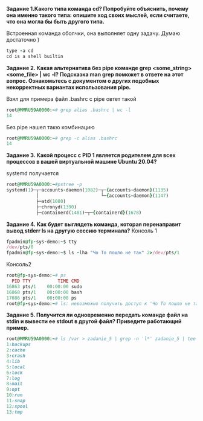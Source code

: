 **Задание 1.Какого типа команда cd? Попробуйте объяснить, почему она именно такого типа: опишите ход своих мыслей, если считаете, что она могла бы быть другого типа.**

Встроенная команда оболчки, она выполняет одну задачу. Думаю достаточно )
```ruby
type -a cd
cd is a shell builtin
```

**Задание 2. Какая альтернатива без pipe команде grep <some_string> <some_file> | wc -l?
Подсказка
man grep поможет в ответе на этот вопрос.
Ознакомьтесь с документом о других подобных некорректных вариантах использования pipe.**

Взял для примера файл .bashrc c pipe овтет такой

```ruby
root@MMRU59A0000:~# grep alias .bashrc | wc -l
14
```
Без pipe нашел такю комбинацию

```ruby
root@MMRU59A0000:~# grep -c alias .bashrc
14
```

**Задание 3. Какой процесс с PID 1 является родителем для всех процессов в вашей виртуальной машине Ubuntu 20.04?**

systemd получается 

```ruby
root@MMRU59A0000:~#pstree -p
systemd(1)─┬─accounts-daemon(1082)─┬─{accounts-daemon}(1135)
           │                       └─{accounts-daemon}(1147)
           ├─atd(1080)
           ├─chronyd(1390)
           ├─containerd(1481)─┬─{containerd}(1678)
```


**Задание 4. Как будет выглядеть команда, которая перенаправит вывод stderr ls на другую сессию терминала?**
Консоль 1 
```ruby
fpadmin@fp-sys-demo:~$ tty
/dev/pts/0
fpadmin@fp-sys-demo:~$ ls -lha "Чо То пошло не так" 2>/dev/pts/1
```
Консоль2 
```ruby
root@fp-sys-demo:~# ps
  PID TTY          TIME CMD
16863 pts/1    00:00:00 sudo
16868 pts/1    00:00:00 bash
17086 pts/1    00:00:00 ps
root@fp-sys-demo:~# ls: невозможно получить доступ к 'Чо То пошло не так': Нет такого файла или каталога
```

**Задание 5. Получится ли одновременно передать команде файл на stdin и вывести ее stdout в другой файл? Приведите работающий пример.**
```ruby
root@MMRU59A0000:~# ls /var > zadanie_5 | grep -n 'l*' zadanie_5 | tee zadanie_5_1
1:backups
2:cache
3:crash
4:lib
5:local
6:lock
7:log
8:mail
9:opt
10:run
11:snap
12:spool
13:tmp
```


